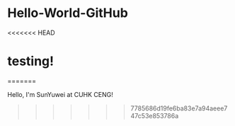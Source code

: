 # Hello-World-GitHub
<<<<<<< HEAD
# testing!
=======

Hello, I'm SunYuwei at CUHK CENG!
>>>>>>> 7785686d19fe6ba83e7a94aeee747c53e853786a
